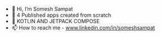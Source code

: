 - 👋 Hi, I’m Somesh Sampat
- 👀 4 Published apps created from scratch
- 🌱 KOTLIN AND JETPACK COMPOSE
- 📫 How to reach me - www.linkedin.com/in/someshsampat

<!---
SomeshSampat2/SomeshSampat2 is a ✨ special ✨ repository because its `README.md` (this file) appears on your GitHub profile.
You can click the Preview link to take a look at your changes.
--->
